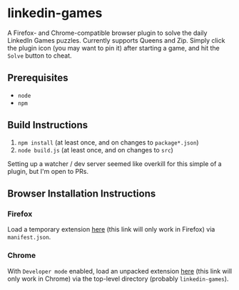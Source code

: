 # linkedin-games

A Firefox- and Chrome-compatible browser plugin to solve the daily LinkedIn Games puzzles.
Currently supports Queens and Zip.
Simply click the plugin icon (you may want to pin it) after starting a game, and hit the `Solve` button to cheat.

## Prerequisites

- `node`
- `npm`

## Build Instructions

1. `npm install` (at least once, and on changes to `package*.json`)
2. `node build.js` (at least once, and on changes to `src`)

Setting up a watcher / dev server seemed like overkill for this simple of a plugin, but I'm open to PRs.

## Browser Installation Instructions

### Firefox

Load a temporary extension [here](about:debugging#/runtime/this-firefox) (this link will only work in Firefox) via `manifest.json`.

### Chrome

With `Developer mode` enabled, load an unpacked extension [here](chrome://extensions/) (this link will only work in Chrome) via the top-level directory (probably `linkedin-games`).
